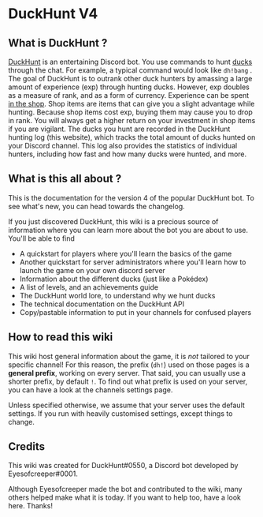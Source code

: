 # DuckHunt V4

## What is DuckHunt ?

[DuckHunt](https://duckhunt.me) is an entertaining Discord bot. You use commands to
hunt [ducks](players-guide/types-of-ducks.md) through the chat. For example, a typical command would look like `dh!bang`
. The goal of DuckHunt is to outrank other duck hunters by amassing a large amount of experience (exp) through hunting
ducks. However, exp doubles as a measure of rank, and as a form of currency. Experience can be
spent [in the shop](players-guide/store-items.md). Shop items are items that can give you a slight advantage while
hunting. Because shop items cost exp, buying them may cause you to drop in rank. You will always get a higher return on
your investment in shop items if you are vigilant. The ducks you hunt are recorded in the DuckHunt hunting log (this
website), which tracks the total amount of ducks hunted on your Discord channel. This log also provides the statistics
of individual hunters, including how fast and how many ducks were hunted, and more.

## What is this all about ?

This is the documentation for the version 4 of the popular DuckHunt bot. To see what's new, you can head towards the
changelog.

If you just discovered DuckHunt, this wiki is a precious source of information where you can learn more about the bot
you are about to use. You'll be able to find

- A quickstart for players where you'll learn the basics of the game
- Another quickstart for server administrators where you'll learn how to launch the game on your own discord server
- Information about the different ducks (just like a Pokédex)
- A list of levels, and an achievements guide
- The DuckHunt world lore, to understand why we hunt ducks
- The technical documentation on the DuckHunt API
- Copy/pastable information to put in your channels for confused players

## How to read this wiki

This wiki host general information about the game, it is *not* tailored to your specific channel! For this reason, the
prefix (`dh!`) used on those pages is a **general prefix**, working on every server. That said, you can usually use a
shorter prefix, by default `!`. To find out what prefix is used on your server, you can have a look at the channels
settings page.

Unless specified otherwise, we assume that your server uses the default settings. If you run with heavily customised
settings, except things to change.

## Credits

This wiki was created for DuckHunt#0550, a Discord bot developed by Eyesofcreeper#0001.

Although Eyesofcreeper made the bot and contributed to the wiki, many others helped make what it is today. If you want
to help too, have a look here. Thanks! 

